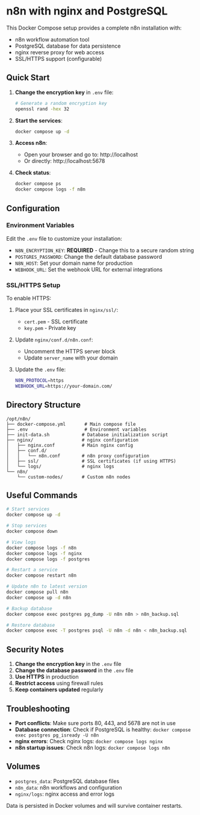 # n8n with nginx and PostgreSQL

This Docker Compose setup provides a complete n8n installation with:
- n8n workflow automation tool
- PostgreSQL database for data persistence
- nginx reverse proxy for web access
- SSL/HTTPS support (configurable)

## Quick Start

1. **Change the encryption key** in `.env` file:
   ```bash
   # Generate a random encryption key
   openssl rand -hex 32
   ```

2. **Start the services**:
   ```bash
   docker compose up -d
   ```

3. **Access n8n**:
   - Open your browser and go to: http://localhost
   - Or directly: http://localhost:5678

4. **Check status**:
   ```bash
   docker compose ps
   docker compose logs -f n8n
   ```

## Configuration

### Environment Variables
Edit the `.env` file to customize your installation:

- `N8N_ENCRYPTION_KEY`: **REQUIRED** - Change this to a secure random string
- `POSTGRES_PASSWORD`: Change the default database password
- `N8N_HOST`: Set your domain name for production
- `WEBHOOK_URL`: Set the webhook URL for external integrations

### SSL/HTTPS Setup
To enable HTTPS:

1. Place your SSL certificates in `nginx/ssl/`:
   - `cert.pem` - SSL certificate
   - `key.pem` - Private key

2. Update `nginx/conf.d/n8n.conf`:
   - Uncomment the HTTPS server block
   - Update `server_name` with your domain

3. Update the `.env` file:
   ```bash
   N8N_PROTOCOL=https
   WEBHOOK_URL=https://your-domain.com/
   ```

## Directory Structure

```
/opt/n8n/
├── docker-compose.yml       # Main compose file
├── .env                     # Environment variables
├── init-data.sh            # Database initialization script
├── nginx/                  # nginx configuration
│   ├── nginx.conf          # Main nginx config
│   ├── conf.d/
│   │   └── n8n.conf        # n8n proxy configuration
│   ├── ssl/                # SSL certificates (if using HTTPS)
│   └── logs/               # nginx logs
└── n8n/
    └── custom-nodes/       # Custom n8n nodes
```

## Useful Commands

```bash
# Start services
docker compose up -d

# Stop services
docker compose down

# View logs
docker compose logs -f n8n
docker compose logs -f nginx
docker compose logs -f postgres

# Restart a service
docker compose restart n8n

# Update n8n to latest version
docker compose pull n8n
docker compose up -d n8n

# Backup database
docker compose exec postgres pg_dump -U n8n n8n > n8n_backup.sql

# Restore database
docker compose exec -T postgres psql -U n8n -d n8n < n8n_backup.sql
```

## Security Notes

1. **Change the encryption key** in the `.env` file
2. **Change the database password** in the `.env` file
3. **Use HTTPS** in production
4. **Restrict access** using firewall rules
5. **Keep containers updated** regularly

## Troubleshooting

- **Port conflicts**: Make sure ports 80, 443, and 5678 are not in use
- **Database connection**: Check if PostgreSQL is healthy: `docker compose exec postgres pg_isready -U n8n`
- **nginx errors**: Check nginx logs: `docker compose logs nginx`
- **n8n startup issues**: Check n8n logs: `docker compose logs n8n`

## Volumes

- `postgres_data`: PostgreSQL database files
- `n8n_data`: n8n workflows and configuration
- `nginx/logs`: nginx access and error logs

Data is persisted in Docker volumes and will survive container restarts.
